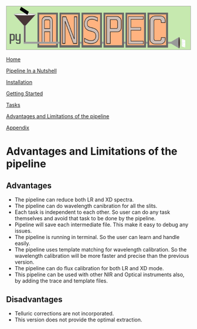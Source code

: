 ![img](pyTANSPEC_logo.png)

[Home](Pipeline_Documentation.html)

[Pipeline In a Nutshell](Pipeline_in_a_nutshell.html)

[Installation](Installation.html)

[Getting Started](Getting_started.html)

[Tasks](Tasks.html)

[Advantages and Limitations of the pipeline](adv_disadv.html)

[Appendix](Appendix.html)


# Advantages and Limitations of the pipeline


## Advantages

-   The pipeline can reduce both LR and XD spectra.
-   The pipeline can do wavelength canibration for all the slits.
-   Each task is independent to each other. So user can do any task themselves and avoid that task to be done by the pipeline.
-   Pipeline will save each intermediate file. This make it easy to debug any issues.
-   The pipeline is running in terminal. So the user can learn and handle easily.
-   The pipeline uses template matching for wavelength calibration. So the wavelength calibration will be more faster and precise than the previous version.
-   The pipeline can do flux calibration for both LR and XD mode.
-   This pipeline can be used with other NIR and Optical instruments also, by adding the trace and template files.


## Disadvantages

-   Telluric corrections are not incorporated.
-   This version does not provide the optimal extraction.

